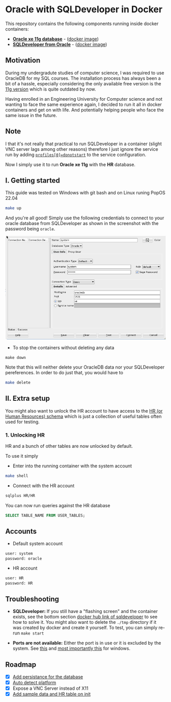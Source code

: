 # Oracle with SQLDeveloper in Docker

This repository contains the following components running inside docker containers:

- [**Oracle xe 11g database**](https://www.oracle.com/technical-resources/articles/database/sql-11g-xe-quicktour.html) - ([docker image](https://hub.docker.com/r/gvenzl/oracle-xe))
- [**SQLDeveloper from Oracle**](https://www.oracle.com/database/sqldeveloper/) - ([docker image](https://hub.docker.com/r/usersina/sqldeveloper))

## Motivation

During my undergradute studies of computer science, I was required to use OracleDB for my SQL courses.
The installation process has always been a bit of a hassle, especially considering the only available free version is the [11g version](https://www.oracle.com/database/technologies/xe-downloads.html) which is quite outdated by now.

Having enrolled in an Engineering University for Computer science and not wanting to face the same experience again, I decided to run it all in docker containers and get on with life.
And potentially helping people who face the same issue in the future.

## Note

I that it's not really that practical to run SQLDeveloper in a container (slight VNC server lags among other reasons) therefore I just ignore the service run by adding [`profiles[0]=donotstart`](./docker-compose.yml#26) to the service configuration.

Now I simply use it to run **Oracle xe 11g** with the **HR** database.

## I. Getting started

This guide was tested on Windows with git bash and on Linux runing PopOS 22.04

```bash
make up
```

And you're all good! Simply use the following credentials to connect to your oracle database from SQLDeveloper as shown in the screenshot with the password being `oracle`.

![sqldeveloper-login](./media/sqldeveloper-login.JPG)

- To stop the containers without deleting any data

```
make down
```

Note that this will neither delete your OracleDB data nor your SQLDeveloper pereferences.
In order to do just that, you would have to

```bash
make delete
```

## II. Extra setup

You might also want to unlock the HR account to have access to the [HR (or Human Resources) schema](https://www.webucator.com/article/oracles-demo-hr-schema/) which is just a collection of useful tables often used for testing.

### 1. Unlocking HR

HR and a bunch of other tables are now unlocked by default.

To use it simply

- Enter into the running container with the system account

```bash
make shell
```

- Connect with the HR account

```bash
sqlplus HR/HR
```

You can now run queries against the HR database

```SQL
SELECT TABLE_NAME FROM USER_TABLES;
```

## Accounts

- Default system account

```
user: system
password: oracle
```

- HR account

```
user: HR
password: HR
```

## Troubleshooting

- **SQLDeveloper:** If you still have a "flashing screen" and the container exists, see the bottom section [docker hub link of sqldeveloper](https://hub.docker.com/r/marcelhuberfoo/sqldeveloper) to see how to solve it.
  You might also want to delete the `./tmp` directory if it was created by docker and create it yourself. To test, you can simply re-run `make start`

- **Ports are not available:** Either the port is in use or it is excluded by the system. See [this](https://github.com/docker/for-win/issues/9272#issuecomment-731847321) and [most importantly this](https://superuser.com/a/1610009/1024072) for windows.

## Roadmap

- [x] [Add persistance for the database](https://stackoverflow.com/a/65409258/10543130)
- [x] [Auto detect platform](https://stackoverflow.com/questions/394230/how-to-detect-the-os-from-a-bash-script)
- [x] Expose a VNC Server instead of X11
- [x] [Add sample data and HR table on init](https://hub.docker.com/r/gvenzl/oracle-xe)

